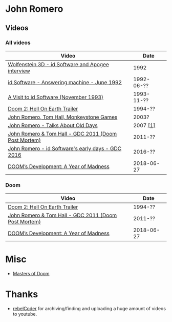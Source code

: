 # John Romero

## Videos

### All videos
| Video | Date |
| --- | --- | 
| [Wolfenstein 3D - id Software and Apogee interview](https://www.youtube.com/watch?v=HLnDoyzHq2k) | 1992
| [id Software - Answering machine - June 1992](https://www.youtube.com/watch?v=ib0ASwFrdCw) | 1992-06-??
| [A Visit to id Software (November 1993)](https://vimeo.com/4022128) | 1993-11-??
| [Doom 2: Hell On Earth Trailer](https://www.youtube.com/watch?v=p-KIS4Sk76c) | 1994-??
| [John Romero, Tom Hall, Monkeystone Games](https://www.youtube.com/watch?v=Gkqp8Cxo9r0) | 2003?
| [John Romero - Talks About Old Days](https://www.youtube.com/watch?v=PJW1aC47Js4) | 2007 [[1]](http://www.getlamp.com/cast/20071118romero/index.html)
| [John Romero & Tom Hall - GDC 2011 (Doom Post Mortem)](https://www.youtube.com/watch?v=2q_aRu6Jvu8) | 2011-??
| [John Romero - id Software's early days - GDC 2016](https://www.youtube.com/watch?v=E2MIpi8pIvY) | 2016-??
| [DOOM’s Development: A Year of Madness](https://www.youtube.com/watch?v=eBU34NZhW7I) | 2018-06-27


### Doom
| Video | Date |
| --- | --- | 
| [Doom 2: Hell On Earth Trailer](https://www.youtube.com/watch?v=p-KIS4Sk76c) | 1994-??
| [John Romero & Tom Hall - GDC 2011 (Doom Post Mortem)](https://www.youtube.com/watch?v=2q_aRu6Jvu8) | 2011-??
| [DOOM’s Development: A Year of Madness](https://www.youtube.com/watch?v=eBU34NZhW7I) | 2018-06-27


# Misc
- [Masters of Doom](https://isbnsearch.org/isbn/0375505245)

# Thanks
- [rebelCoder](https://www.youtube.com/user/JurisL85/videos) for archiving/finding and uploading a huge amount of videos to youtube.
